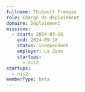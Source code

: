 ```yaml
---
fullname: Thibault Frampas
role: Chargé de déploiement
domaine: Déploiement
missions:
  - start: 2024-03-18
    end: 2024-09-18
    status: independent
    employer: La Zone
    startups:
      - nis2
startups:
  - nis2
memberType: beta
---
```

